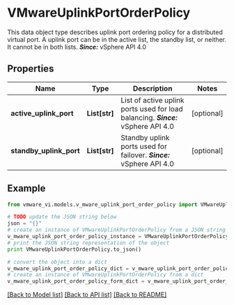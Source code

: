 # VMwareUplinkPortOrderPolicy

This data object type describes uplink port ordering policy for a distributed virtual port.  A uplink port can be in the active list, the standby list, or neither. It cannot be in both lists.  ***Since:*** vSphere API 4.0 

## Properties
Name | Type | Description | Notes
------------ | ------------- | ------------- | -------------
**active_uplink_port** | **List[str]** | List of active uplink ports used for load balancing.  ***Since:*** vSphere API 4.0  | [optional] 
**standby_uplink_port** | **List[str]** | Standby uplink ports used for failover.  ***Since:*** vSphere API 4.0  | [optional] 

## Example

```python
from vmware_vi.models.v_mware_uplink_port_order_policy import VMwareUplinkPortOrderPolicy

# TODO update the JSON string below
json = "{}"
# create an instance of VMwareUplinkPortOrderPolicy from a JSON string
v_mware_uplink_port_order_policy_instance = VMwareUplinkPortOrderPolicy.from_json(json)
# print the JSON string representation of the object
print VMwareUplinkPortOrderPolicy.to_json()

# convert the object into a dict
v_mware_uplink_port_order_policy_dict = v_mware_uplink_port_order_policy_instance.to_dict()
# create an instance of VMwareUplinkPortOrderPolicy from a dict
v_mware_uplink_port_order_policy_form_dict = v_mware_uplink_port_order_policy.from_dict(v_mware_uplink_port_order_policy_dict)
```
[[Back to Model list]](../README.md#documentation-for-models) [[Back to API list]](../README.md#documentation-for-api-endpoints) [[Back to README]](../README.md)


